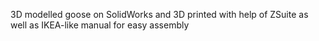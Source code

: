 3D modelled goose on SolidWorks and 3D printed with help of ZSuite as well as IKEA-like manual for easy assembly
